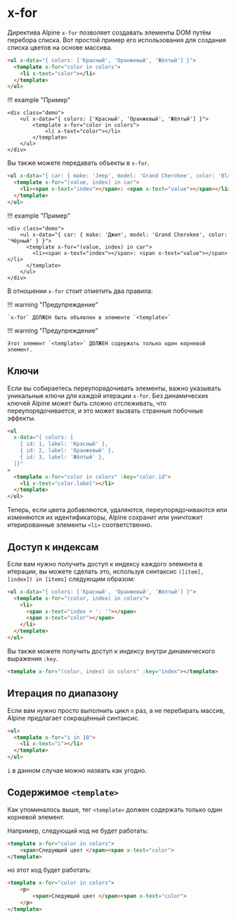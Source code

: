 # x-for

Директива Alpine `x-for` позволяет создавать элементы DOM путём перебора списка. Вот простой пример его использования для создания списка цветов на основе массива.

```html
<ul x-data="{ colors: ['Красный', 'Оранжевый', 'Жёлтый'] }">
  <template x-for="color in colors">
    <li x-text="color"></li>
  </template>
</ul>
```

!!! example "Пример"

    <div class="demo">
        <ul x-data="{ colors: ['Красный', 'Оранжевый', 'Жёлтый'] }">
            <template x-for="color in colors">
                <li x-text="color"></li>
            </template>
        </ul>
    </div>

Вы также можете передавать объекты в `x-for`.

```html
<ul x-data="{ car: { make: 'Jeep', model: 'Grand Cherokee', color: 'Black' } }">
  <template x-for="(value, index) in car">
    <li><span x-text="index"></span>: <span x-text="value"></span></li>
  </template>
</ul>
```

!!! example "Пример"

    <div class="demo">
        <ul x-data="{ car: { make: 'Джип', model: 'Grand Cherokee', color: 'Чёрный' } }">
          <template x-for="(value, index) in car">
            <li><span x-text="index"></span>: <span x-text="value"></span></li>
          </template>
        </ul>
    </div>

В отношении `x-for` стоит отметить два правила:

!!! warning "Предупреждение"

    `x-for` ДОЛЖЕН быть объявлен в элементе `<template>`

!!! warning "Предупреждение"

    Этот элемент `<template>` ДОЛЖЕН содержать только один корневой элемент.

<a name="keys"></a>

## Ключи

Если вы собираетесь переупорядочивать элементы, важно указывать уникальные ключи для каждой итерации `x-for`. Без динамических ключей Alpine может быть сложно отслеживать, что переупорядочивается, и это может вызвать странные побочные эффекты.

```html
<ul
  x-data="{ colors: [
    { id: 1, label: 'Красный' },
    { id: 2, label: 'Оранжевый' },
    { id: 3, label: 'Жёлтый' },
  ]}"
>
  <template x-for="color in colors" :key="color.id">
    <li x-text="color.label"></li>
  </template>
</ul>
```

Теперь, если цвета добавляются, удаляются, переупорядочиваются или изменяются их идентификаторы, Alpine сохранит или уничтожит итерированные элементы `<li>` соответственно.

<a name="accessing-indexes"></a>

## Доступ к индексам

Если вам нужно получить доступ к индексу каждого элемента в итерации, вы можете сделать это, используя синтаксис `([item], [index]) in [items]` следующим образом:

```html
<ul x-data="{ colors: ['Красный', 'Оранжевый', 'Жёлтый'] }">
  <template x-for="(color, index) in colors">
    <li>
      <span x-text="index + ': '"></span>
      <span x-text="color"></span>
    </li>
  </template>
</ul>
```

Вы также можете получить доступ к индексу внутри динамического выражения `:key`.

```html
<template x-for="(color, index) in colors" :key="index"></template>
```

<a name="iterating-over-a-range"></a>

## Итерация по диапазону

Если вам нужно просто выполнить цикл `n` раз, а не перебирать массив, Alpine предлагает сокращённый синтаксис.

```html
<ul>
  <template x-for="i in 10">
    <li x-text="i"></li>
  </template>
</ul>
```

`i` в данном случае можно назвать как угодно.

<a name="contents-of-a-template"></a>

## Содержимое `<template>`

Как упоминалось выше, тег `<template>` должен содержать только один корневой элемент.

Например, следующий код не будет работать:

```html
<template x-for="color in colors">
    <span>Следующий цвет </span><span x-text="color">
</template>
```

но этот код будет работать:

```html
<template x-for="color in colors">
    <p>
        <span>Следующий цвет </span><span x-text="color">
    </p>
</template>
```
